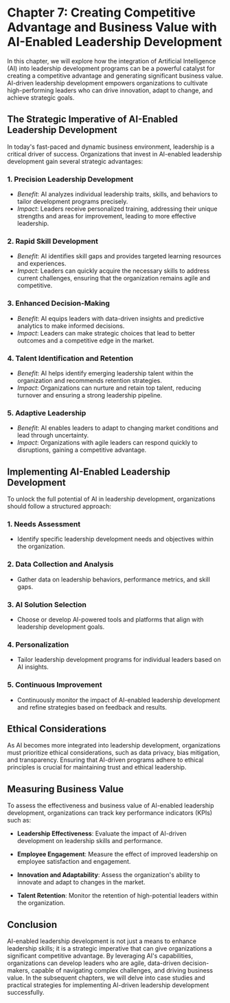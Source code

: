 Chapter 7: Creating Competitive Advantage and Business Value with AI-Enabled Leadership Development
===================================================================================================

In this chapter, we will explore how the integration of Artificial Intelligence (AI) into leadership development programs can be a powerful catalyst for creating a competitive advantage and generating significant business value. AI-driven leadership development empowers organizations to cultivate high-performing leaders who can drive innovation, adapt to change, and achieve strategic goals.

The Strategic Imperative of AI-Enabled Leadership Development
-------------------------------------------------------------

In today's fast-paced and dynamic business environment, leadership is a critical driver of success. Organizations that invest in AI-enabled leadership development gain several strategic advantages:

### **1. Precision Leadership Development**

* *Benefit*: AI analyzes individual leadership traits, skills, and behaviors to tailor development programs precisely.
* *Impact*: Leaders receive personalized training, addressing their unique strengths and areas for improvement, leading to more effective leadership.

### **2. Rapid Skill Development**

* *Benefit*: AI identifies skill gaps and provides targeted learning resources and experiences.
* *Impact*: Leaders can quickly acquire the necessary skills to address current challenges, ensuring that the organization remains agile and competitive.

### **3. Enhanced Decision-Making**

* *Benefit*: AI equips leaders with data-driven insights and predictive analytics to make informed decisions.
* *Impact*: Leaders can make strategic choices that lead to better outcomes and a competitive edge in the market.

### **4. Talent Identification and Retention**

* *Benefit*: AI helps identify emerging leadership talent within the organization and recommends retention strategies.
* *Impact*: Organizations can nurture and retain top talent, reducing turnover and ensuring a strong leadership pipeline.

### **5. Adaptive Leadership**

* *Benefit*: AI enables leaders to adapt to changing market conditions and lead through uncertainty.
* *Impact*: Organizations with agile leaders can respond quickly to disruptions, gaining a competitive advantage.

Implementing AI-Enabled Leadership Development
----------------------------------------------

To unlock the full potential of AI in leadership development, organizations should follow a structured approach:

### **1. Needs Assessment**

* Identify specific leadership development needs and objectives within the organization.

### **2. Data Collection and Analysis**

* Gather data on leadership behaviors, performance metrics, and skill gaps.

### **3. AI Solution Selection**

* Choose or develop AI-powered tools and platforms that align with leadership development goals.

### **4. Personalization**

* Tailor leadership development programs for individual leaders based on AI insights.

### **5. Continuous Improvement**

* Continuously monitor the impact of AI-enabled leadership development and refine strategies based on feedback and results.

Ethical Considerations
----------------------

As AI becomes more integrated into leadership development, organizations must prioritize ethical considerations, such as data privacy, bias mitigation, and transparency. Ensuring that AI-driven programs adhere to ethical principles is crucial for maintaining trust and ethical leadership.

Measuring Business Value
------------------------

To assess the effectiveness and business value of AI-enabled leadership development, organizations can track key performance indicators (KPIs) such as:

* **Leadership Effectiveness**: Evaluate the impact of AI-driven development on leadership skills and performance.

* **Employee Engagement**: Measure the effect of improved leadership on employee satisfaction and engagement.

* **Innovation and Adaptability**: Assess the organization's ability to innovate and adapt to changes in the market.

* **Talent Retention**: Monitor the retention of high-potential leaders within the organization.

Conclusion
----------

AI-enabled leadership development is not just a means to enhance leadership skills; it is a strategic imperative that can give organizations a significant competitive advantage. By leveraging AI's capabilities, organizations can develop leaders who are agile, data-driven decision-makers, capable of navigating complex challenges, and driving business value. In the subsequent chapters, we will delve into case studies and practical strategies for implementing AI-driven leadership development successfully.
